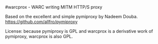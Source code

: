 #warcprox - WARC writing MITM HTTP/S proxy

Based on the excellent and simple pymiproxy by Nadeem Douba.
https://github.com/allfro/pymiproxy

License: because pymiproxy is GPL and warcprox is a derivative work of
pymiproxy, warcprox is also GPL.
